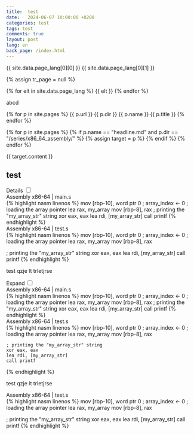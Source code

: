 ```yaml
---
title:  test
date:   2024-06-07 10:00:00 +0200
categories: test
tags: test
comments: true
layout: post
lang: en
back_page: /index.html
---
```

{{ site.data.page_lang[0][0] }}
{{ site.data.page_lang[0][1] }}

{% assign tr_page = null %}

{% for elt in site.data.page_lang %}
    {{ elt }}
{% endfor %}

abcd

{% for p in site.pages %}
    {{ p.url }}
    {{ p.dir }}
    {{ p.name }}
    {{ p.title }}
{% endfor %}


{% for p in site.pages %}
{% if p.name == "headline.md" and p.dir == "/series/x86_64_assembly/" %}
    {% assign target = p %}
{% endif %}
{% endfor %}

{{ target.content }}


## test



<div class="collapse-panel"><div>
<label for="code_1">Details</label>
<input type="checkbox" name="" id="code_1"><span class="collapse-label"></span>
<div class="collapse-content">

<div class="code_frame"> Assembly x86-64 | main.s </div>
{% highlight nasm linenos %}
mov [rbp-10], word ptr 0 ; array_index <- 0
; loading the array pointer
lea rax, my_array
mov [rbp-8], rax
; printing the "my_array_str" string
xor eax, eax
lea rdi, [my_array_str]
call printf
{% endhighlight %}

<div class="code_frame"> Assembly x86-64 | test.s </div>
{% highlight nasm linenos %}
mov [rbp-10], word ptr 0 ; array_index <- 0
; loading the array pointer
lea rax, my_array
mov [rbp-8], rax

; printing the "my_array_str" string
xor eax, eax
lea rdi, [my_array_str]
call printf
{% endhighlight %}

<p>test qzje lt trletjrse</p>
</div>

</div>
</div>

<div class="collapse-panel"><div>
<label for="code_2">Expand</label>
<input type="checkbox" name="" id="code_2"><span class="collapse-label"></span>
<div class="extensible-content">

<div class="code_frame"> Assembly x86-64 | main.s </div>
{% highlight nasm linenos %}
mov [rbp-10], word ptr 0 ; array_index <- 0
; loading the array pointer
lea rax, my_array
mov [rbp-8], rax
; printing the "my_array_str" string
xor eax, eax
lea rdi, [my_array_str]
call printf
{% endhighlight %}

<div class="code_frame"> Assembly x86-64 | test.s </div>
{% highlight nasm linenos %}
    mov [rbp-10], word ptr 0 ; array_index <- 0
    ; loading the array pointer
    lea rax, my_array
    mov [rbp-8], rax

    ; printing the "my_array_str" string
    xor eax, eax
    lea rdi, [my_array_str]
    call printf
{% endhighlight %}

<p>test qzje lt trletjrse</p>
</div>
</div>
</div>

<div class="code_frame"> Assembly x86-64 | test.s </div>
{% highlight nasm linenos %}
mov [rbp-10], word ptr 0 ; array_index <- 0
; loading the array pointer
lea rax, my_array
mov [rbp-8], rax

; printing the "my_array_str" string
xor eax, eax
lea rdi, [my_array_str]
call printf
{% endhighlight %}